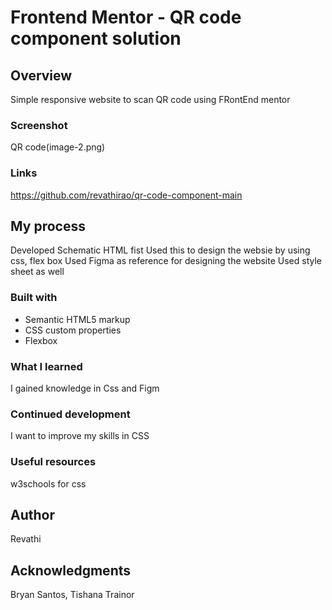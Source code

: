 # Frontend Mentor - QR code component solution

 


## Overview
Simple responsive website to scan QR code using FRontEnd mentor

### Screenshot
QR code(image-2.png)

### Links

https://github.com/revathirao/qr-code-component-main

## My process

 Developed Schematic HTML fist
 Used this to design the websie by using css, flex box
 Used Figma as reference for designing the website
 Used style sheet as well


### Built with

- Semantic HTML5 markup
- CSS custom properties
- Flexbox



### What I learned

I gained knowledge in Css  and Figm

### Continued development
I want to improve my skills in CSS

### Useful resources
 w3schools for css


## Author

Revathi


## Acknowledgments

Bryan Santos, Tishana Trainor
